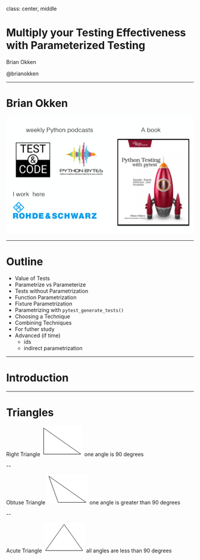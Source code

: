class: center, middle

# Multiply your Testing Effectiveness with Parameterized Testing

Brian Okken

@brianokken

---
# Brian Okken

![](images/logos.png)

---

# Outline

* Value of Tests
* Parametrize vs Parameterize
* Tests without Parametrization
* Function Parametrization
* Fixture Parametrization
* Parametrizing with `pytest_generate_tests()`
* Choosing a Technique
* Combining Techniques
* For futher study
* Advanced (if time)
    * ids
    * indirect parametrization
---

# Introduction
---
# Triangles

Right Triangle ![](images/right_triangle.png)
one angle is 90 degrees

--

Obtuse Triangle ![](images/obtuse_triangle.png)
one angle is greater than 90 degrees

--

Acute Triangle ![](images/acute_triangle.png)
all angles are less than 90 degrees
